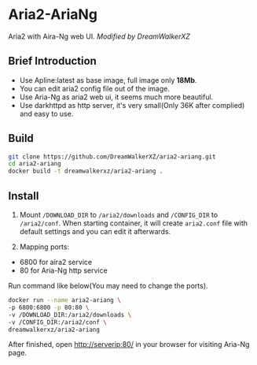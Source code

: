 # Aria2-AriaNg

Aria2 with Aira-Ng web UI.
*Modified by DreamWalkerXZ*

## Brief Introduction

* Use Apline:latest as base image, full image only **18Mb**.
* You can edit aria2 config file out of the image.
* Use Aria-Ng as aria2 web ui, it seems much more beautiful.
* Use darkhttpd as http server, it's very small(Only 36K after complied) and easy to use.

## Build

```bash
git clone https://github.com/DreamWalkerXZ/aria2-ariang.git
cd aria2-ariang
docker build -t dreamwalkerxz/aria2-ariang .
```

## Install

1. Mount `/DOWNLOAD_DIR` to `/aria2/downloads` and `/CONFIG_DIR` to `/aria2/conf`. When starting container, it will create  `aria2.conf` file with default settings and you can edit it afterwards.

2. Mapping ports:

* 6800 for aira2 service
* 80 for Aria-Ng http service

Run command like below(You may need to change the ports).

```bash
docker run --name aria2-ariang \
-p 6800:6800 -p 80:80 \
-v /DOWNLOAD_DIR:/aria2/downloads \
-v /CONFIG_DIR:/aria2/conf \
dreamwalkerxz/aria2-ariang
```

After finished, open <http://serverip:80/> in your browser for visiting Aria-Ng page.
